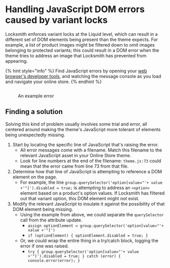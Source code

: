 # Handling JavaScript DOM errors caused by variant locks

Locksmith enforces variant locks at the Liquid level, which can result in a different set of DOM elements being present than the theme expects. For example, a list of product images might be filtered down to omit images belonging to protected variants; this could result in a DOM error when the theme tries to address an image that Locksmith has prevented from appearing.

{% hint style="info" %}
Find JavaScript errors by opening your [web browser's developer tools](../how-to-access-your-browsers-dev-tools.md), and watching the message console as you load and navigate your online store.
{% endhint %}

<figure><img src="../../../.gitbook/assets/Screenshot 2023-11-14 at 3.03.28 PM.png" alt=""><figcaption><p>An example error</p></figcaption></figure>

## Finding a solution

Solving this kind of problem usually involves some trial and error, all centered around making the theme's JavaScript more tolerant of elements being unexpectedly missing.

1. Start by locating the specific line of JavaScript that's raising the error.
   * All error messages come with a filename. Match this filename to the relevant JavaScript asset in your Online Store theme.
   * Look for line numbers at the end of the filename: `theme.js:73` could mean that the error came from line 73 from that file.
2. Determine how that line of JavaScript is attempting to reference a DOM element on the page.
   * For example, the line `group.querySelector('option[value="'+ value +'"]').disabled = true;` is attempting to address an `<option>` element based on a product's option values. If Locksmith has filtered out that variant option, this DOM element might not exist.
3. Modify the relevant JavaScript to insulate it against the possibility of that DOM element being missing.
   * Using the example from above, we could separate the `querySelector` call from the attribute update.
     * `assign optionElement = group.querySelector('option[value="'+ value +'"]')`
     * `if (optionElement) { optionElement.disabled = true; }`
   * Or, we could wrap the entire thing in a try/catch block, logging the error if one was raised.
     * `try { group.querySelector('option[value="'+ value +'"]').disabled = true; } catch (error) { console.error(error); }`

